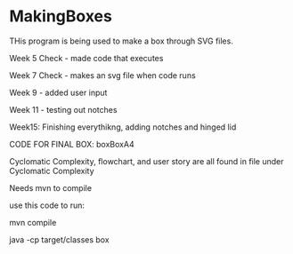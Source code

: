 # MakingBoxes
THis program is being used to make a box through SVG files.

Week 5 Check - made code that executes

Week 7 Check - makes an svg file when code runs

Week 9 - added user input

Week 11 - testing out notches

Week15: Finishing everythikng, adding notches and hinged lid

CODE FOR FINAL BOX: boxBoxA4

Cyclomatic Complexity, flowchart, and user story are all found in file under Cyclomatic Complexity


Needs mvn to compile

use this code to run:

mvn compile

java -cp target/classes box
